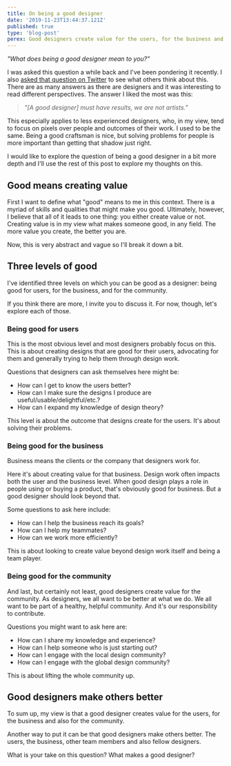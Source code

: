 ```yaml
---
title: On being a good designer
date: '2019-11-23T13:44:37.121Z'
published: true
type: 'blog-post'
perex: Good designers create value for the users, for the business and also for the community.
---
```


_"What does being a good designer mean to you?"_

I was asked this question a while back and I've been pondering it recently. I also [asked that question on Twitter](https://twitter.com/amrancz/status/1195372804528582671) to see what others think about this. There are as many answers as there are designers and it was interesting to read different perspectives. The answer I liked the most was this:

> _"\[A good designer\] must have results, we are not artists."_

This especially applies to less experienced designers, who, in my view, tend to focus on pixels over people and outcomes of their work. I used to be the same. Being a good craftsman is nice, but solving problems for people is more important than getting that shadow just right.

I would like to explore the question of being a good designer in a bit more depth and I'll use the rest of this post to explore my thoughts on this.

## Good means creating value

First I want to define what "good" means to me in this context. There is a myriad of skills and qualities that might make you good. Ultimately, however, I believe that all of it leads to one thing: you either create value or not. Creating value is in my view what makes someone good, in any field. The more value you create, the better you are.

Now, this is very abstract and vague so I'll break it down a bit.

## Three levels of good

I've identified three levels on which you can be good as a designer: being good for users, for the business, and for the community.

If you think there are more, I invite you to discuss it. For now, though, let's explore each of those.

### Being good for users

This is the most obvious level and most designers probably focus on this. This is about creating designs that are good for their users, advocating for them and generally trying to help them through design work.

Questions that designers can ask themselves here might be:

- How can I get to know the users better?
- How can I make sure the designs I produce are useful/usable/delightful/etc.?
- How can I expand my knowledge of design theory?

This level is about the outcome that designs create for the users. It's about solving their problems.

### Being good for the business

Business means the clients or the company that designers work for.

Here it's about creating value for that business. Design work often impacts both the user and the business level. When good design plays a role in people using or buying a product, that's obviously good for business. But a good designer should look beyond that.

Some questions to ask here include:

- How can I help the business reach its goals?
- How can I help my teammates?
- How can we work more efficiently?

This is about looking to create value beyond design work itself and being a team player.

### Being good for the community

And last, but certainly not least, good designers create value for the community. As designers, we all want to be better at what we do. We all want to be part of a healthy, helpful community. And it's our responsibility to contribute.

Questions you might want to ask here are:

- How can I share my knowledge and experience?
- How can I help someone who is just starting out?
- How can I engage with the local design community?
- How can I engage with the global design community?

This is about lifting the whole community up.

## Good designers make others better

To sum up, my view is that a good designer creates value for the users, for the business and also for the community.

Another way to put it can be that good designers make others better. The users, the business, other team members and also fellow designers.

What is your take on this question? What makes a good designer?
